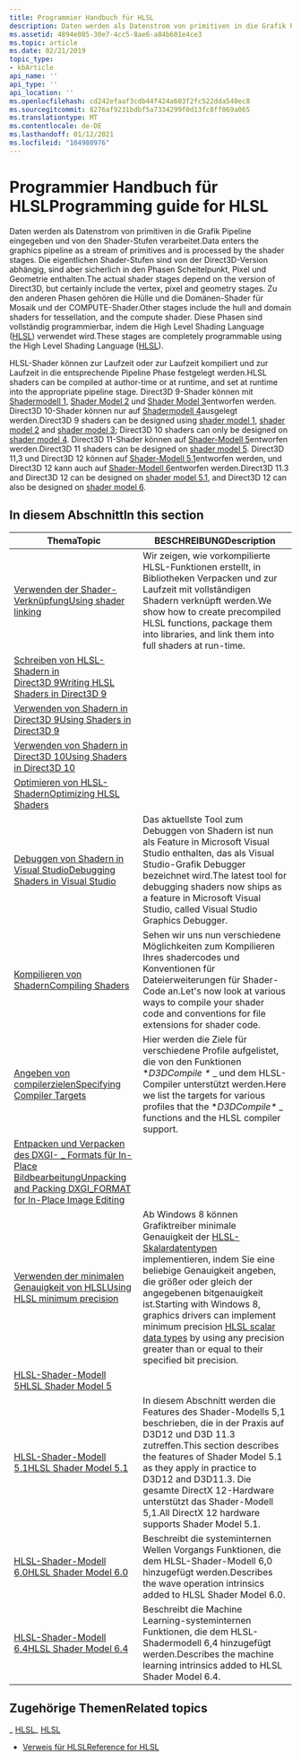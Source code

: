 ```yaml
---
title: Programmier Handbuch für HLSL
description: Daten werden als Datenstrom von primitiven in die Grafik Pipeline eingegeben und von den Shader-Stufen verarbeitet.
ms.assetid: 4894e085-30e7-4cc5-8ae6-a84b601e4ce3
ms.topic: article
ms.date: 02/21/2019
topic_type:
- kbArticle
api_name: ''
api_type: ''
api_location: ''
ms.openlocfilehash: cd242efaaf3cdb44f424a603f2fc522dda540ec8
ms.sourcegitcommit: 8276af9231bdbf5a7334299f0d13fc8ff069a065
ms.translationtype: MT
ms.contentlocale: de-DE
ms.lasthandoff: 01/12/2021
ms.locfileid: "104980976"
---
```

# <a name="programming-guide-for-hlsl"></a><span data-ttu-id="3b86e-103">Programmier Handbuch für HLSL</span><span class="sxs-lookup"><span data-stu-id="3b86e-103">Programming guide for HLSL</span></span>

<span data-ttu-id="3b86e-104">Daten werden als Datenstrom von primitiven in die Grafik Pipeline eingegeben und von den Shader-Stufen verarbeitet.</span><span class="sxs-lookup"><span data-stu-id="3b86e-104">Data enters the graphics pipeline as a stream of primitives and is processed by the shader stages.</span></span> <span data-ttu-id="3b86e-105">Die eigentlichen Shader-Stufen sind von der Direct3D-Version abhängig, sind aber sicherlich in den Phasen Scheitelpunkt, Pixel und Geometrie enthalten.</span><span class="sxs-lookup"><span data-stu-id="3b86e-105">The actual shader stages depend on the version of Direct3D, but certainly include the vertex, pixel and geometry stages.</span></span> <span data-ttu-id="3b86e-106">Zu den anderen Phasen gehören die Hülle und die Domänen-Shader für Mosaik und der COMPUTE-Shader.</span><span class="sxs-lookup"><span data-stu-id="3b86e-106">Other stages include the hull and domain shaders for tessellation, and the compute shader.</span></span> <span data-ttu-id="3b86e-107">Diese Phasen sind vollständig programmierbar, indem die High Level Shading Language ([HLSL](dx-graphics-hlsl-reference.md)) verwendet wird.</span><span class="sxs-lookup"><span data-stu-id="3b86e-107">These stages are completely programmable using the High Level Shading Language ([HLSL](dx-graphics-hlsl-reference.md)).</span></span>

<span data-ttu-id="3b86e-108">HLSL-Shader können zur Laufzeit oder zur Laufzeit kompiliert und zur Laufzeit in die entsprechende Pipeline Phase festgelegt werden.</span><span class="sxs-lookup"><span data-stu-id="3b86e-108">HLSL shaders can be compiled at author-time or at runtime, and set at runtime into the appropriate pipeline stage.</span></span> <span data-ttu-id="3b86e-109">Direct3D 9-Shader können mit [Shadermodell 1](dx-graphics-hlsl-sm1.md), [Shader Model 2](dx-graphics-hlsl-sm2.md) und [Shader Model 3](dx-graphics-hlsl-sm3.md)entworfen werden. Direct3D 10-Shader können nur auf [Shadermodell 4](dx-graphics-hlsl-sm4.md)ausgelegt werden.</span><span class="sxs-lookup"><span data-stu-id="3b86e-109">Direct3D 9 shaders can be designed using [shader model 1](dx-graphics-hlsl-sm1.md), [shader model 2](dx-graphics-hlsl-sm2.md) and [shader model 3](dx-graphics-hlsl-sm3.md); Direct3D 10 shaders can only be designed on [shader model 4](dx-graphics-hlsl-sm4.md).</span></span> <span data-ttu-id="3b86e-110">Direct3D 11-Shader können auf [Shader-Modell 5](d3d11-graphics-reference-sm5.md)entworfen werden.</span><span class="sxs-lookup"><span data-stu-id="3b86e-110">Direct3D 11 shaders can be designed on [shader model 5](d3d11-graphics-reference-sm5.md).</span></span> <span data-ttu-id="3b86e-111">Direct3D 11,3 und Direct3D 12 können auf [Shader-Modell 5,1](shader-model-5-1.md)entworfen werden, und Direct3D 12 kann auch auf [Shader-Modell 6](shader-model-6-0.md)entworfen werden.</span><span class="sxs-lookup"><span data-stu-id="3b86e-111">Direct3D 11.3 and Direct3D 12 can be designed on [shader model 5.1](shader-model-5-1.md), and Direct3D 12 can also be designed on [shader model 6](shader-model-6-0.md).</span></span>

## <a name="in-this-section"></a><span data-ttu-id="3b86e-112">In diesem Abschnitt</span><span class="sxs-lookup"><span data-stu-id="3b86e-112">In this section</span></span>

| <span data-ttu-id="3b86e-113">Thema</span><span class="sxs-lookup"><span data-stu-id="3b86e-113">Topic</span></span> | <span data-ttu-id="3b86e-114">BESCHREIBUNG</span><span class="sxs-lookup"><span data-stu-id="3b86e-114">Description</span></span> |
|-|-|
| [<span data-ttu-id="3b86e-115">Verwenden der Shader-Verknüpfung</span><span class="sxs-lookup"><span data-stu-id="3b86e-115">Using shader linking</span></span>](using-shader-linking.md) | <span data-ttu-id="3b86e-116">Wir zeigen, wie vorkompilierte HLSL-Funktionen erstellt, in Bibliotheken Verpacken und zur Laufzeit mit vollständigen Shadern verknüpft werden.</span><span class="sxs-lookup"><span data-stu-id="3b86e-116">We show how to create precompiled HLSL functions, package them into libraries, and link them into full shaders at run-time.</span></span> |
| [<span data-ttu-id="3b86e-117">Schreiben von HLSL-Shadern in Direct3D 9</span><span class="sxs-lookup"><span data-stu-id="3b86e-117">Writing HLSL Shaders in Direct3D 9</span></span>](dx-graphics-hlsl-writing-shaders-9.md) | |
| [<span data-ttu-id="3b86e-118">Verwenden von Shadern in Direct3D 9</span><span class="sxs-lookup"><span data-stu-id="3b86e-118">Using Shaders in Direct3D 9</span></span>](dx-graphics-hlsl-using-shaders-9.md) | |
| [<span data-ttu-id="3b86e-119">Verwenden von Shadern in Direct3D 10</span><span class="sxs-lookup"><span data-stu-id="3b86e-119">Using Shaders in Direct3D 10</span></span>](dx-graphics-hlsl-using-shaders-10.md) | |
| [<span data-ttu-id="3b86e-120">Optimieren von HLSL-Shadern</span><span class="sxs-lookup"><span data-stu-id="3b86e-120">Optimizing HLSL Shaders</span></span>](dx-graphics-hlsl-optimize.md) | |
| [<span data-ttu-id="3b86e-121">Debuggen von Shadern in Visual Studio</span><span class="sxs-lookup"><span data-stu-id="3b86e-121">Debugging Shaders in Visual Studio</span></span>](dx-graphics-hlsl-debug-visual-studio.md) | <span data-ttu-id="3b86e-122">Das aktuellste Tool zum Debuggen von Shadern ist nun als Feature in Microsoft Visual Studio enthalten, das als Visual Studio-Grafik Debugger bezeichnet wird.</span><span class="sxs-lookup"><span data-stu-id="3b86e-122">The latest tool for debugging shaders now ships as a feature in Microsoft Visual Studio, called Visual Studio Graphics Debugger.</span></span>  |
| [<span data-ttu-id="3b86e-123">Kompilieren von Shadern</span><span class="sxs-lookup"><span data-stu-id="3b86e-123">Compiling Shaders</span></span>](dx-graphics-hlsl-part1.md) | <span data-ttu-id="3b86e-124">Sehen wir uns nun verschiedene Möglichkeiten zum Kompilieren Ihres shadercodes und Konventionen für Dateierweiterungen für Shader-Code an.</span><span class="sxs-lookup"><span data-stu-id="3b86e-124">Let's now look at various ways to compile your shader code and conventions for file extensions for shader code.</span></span> |
| [<span data-ttu-id="3b86e-125">Angeben von compilerzielen</span><span class="sxs-lookup"><span data-stu-id="3b86e-125">Specifying Compiler Targets</span></span>](specifying-compiler-targets.md) | <span data-ttu-id="3b86e-126">Hier werden die Ziele für verschiedene Profile aufgelistet, die von den Funktionen \**D3DCompile \** _ und dem HLSL-Compiler unterstützt werden.</span><span class="sxs-lookup"><span data-stu-id="3b86e-126">Here we list the targets for various profiles that the \**D3DCompile\** _ functions and the HLSL compiler support.</span></span> |
| [<span data-ttu-id="3b86e-127">Entpacken und Verpacken des DXGI- \_ Formats für In-Place Bildbearbeitung</span><span class="sxs-lookup"><span data-stu-id="3b86e-127">Unpacking and Packing DXGI\_FORMAT for In-Place Image Editing</span></span>](dx-graphics-hlsl-unpacking-packing-dxgi-format.md) | |
| [<span data-ttu-id="3b86e-128">Verwenden der minimalen Genauigkeit von HLSL</span><span class="sxs-lookup"><span data-stu-id="3b86e-128">Using HLSL minimum precision</span></span>](using-hlsl-minimum-precision.md) | <span data-ttu-id="3b86e-129">Ab Windows 8 können Grafiktreiber minimale Genauigkeit der [HLSL-Skalardatentypen](dx-graphics-hlsl-scalar.md) implementieren, indem Sie eine beliebige Genauigkeit angeben, die größer oder gleich der angegebenen bitgenauigkeit ist.</span><span class="sxs-lookup"><span data-stu-id="3b86e-129">Starting with Windows 8, graphics drivers can implement minimum precision [HLSL scalar data types](dx-graphics-hlsl-scalar.md) by using any precision greater than or equal to their specified bit precision.</span></span>  |
| [<span data-ttu-id="3b86e-130">HLSL-Shader-Modell 5</span><span class="sxs-lookup"><span data-stu-id="3b86e-130">HLSL Shader Model 5</span></span>](overviews-direct3d-11-hlsl.md) | |
| [<span data-ttu-id="3b86e-131">HLSL-Shader-Modell 5,1</span><span class="sxs-lookup"><span data-stu-id="3b86e-131">HLSL Shader Model 5.1</span></span>](hlsl-shader-model-5-1-features-for-direct3d-12.md) | <span data-ttu-id="3b86e-132">In diesem Abschnitt werden die Features des Shader-Modells 5,1 beschrieben, die in der Praxis auf D3D12 und D3D 11.3 zutreffen.</span><span class="sxs-lookup"><span data-stu-id="3b86e-132">This section describes the features of Shader Model 5.1 as they apply in practice to D3D12 and D3D11.3.</span></span> <span data-ttu-id="3b86e-133">Die gesamte DirectX 12-Hardware unterstützt das Shader-Modell 5,1.</span><span class="sxs-lookup"><span data-stu-id="3b86e-133">All DirectX 12 hardware supports Shader Model 5.1.</span></span> |
| [<span data-ttu-id="3b86e-134">HLSL-Shader-Modell 6,0</span><span class="sxs-lookup"><span data-stu-id="3b86e-134">HLSL Shader Model 6.0</span></span>](hlsl-shader-model-6-0-features-for-direct3d-12.md) | <span data-ttu-id="3b86e-135">Beschreibt die systeminternen Wellen Vorgangs Funktionen, die dem HLSL-Shader-Modell 6,0 hinzugefügt werden.</span><span class="sxs-lookup"><span data-stu-id="3b86e-135">Describes the wave operation intrinsics added to HLSL Shader Model 6.0.</span></span> |
| [<span data-ttu-id="3b86e-136">HLSL-Shader-Modell 6,4</span><span class="sxs-lookup"><span data-stu-id="3b86e-136">HLSL Shader Model 6.4</span></span>](hlsl-shader-model-6-4-features-for-direct3d-12.md) | <span data-ttu-id="3b86e-137">Beschreibt die Machine Learning-systeminternen Funktionen, die dem HLSL-Shadermodell 6,4 hinzugefügt werden.</span><span class="sxs-lookup"><span data-stu-id="3b86e-137">Describes the machine learning intrinsics added to HLSL Shader Model 6.4.</span></span> |

## <a name="related-topics"></a><span data-ttu-id="3b86e-138">Zugehörige Themen</span><span class="sxs-lookup"><span data-stu-id="3b86e-138">Related topics</span></span>

<span data-ttu-id="3b86e-139">_ [HLSL](dx-graphics-hlsl.md)</span><span class="sxs-lookup"><span data-stu-id="3b86e-139">_ [HLSL](dx-graphics-hlsl.md)</span></span>
* [<span data-ttu-id="3b86e-140">Verweis für HLSL</span><span class="sxs-lookup"><span data-stu-id="3b86e-140">Reference for HLSL</span></span>](dx-graphics-hlsl-reference.md)
